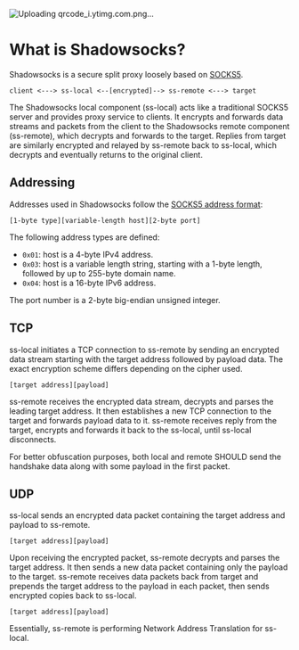 ![Uploading qrcode_i.ytimg.com.png…]()
# What is Shadowsocks?

Shadowsocks is a secure split proxy loosely based on [SOCKS5](https://tools.ietf.org/html/rfc1928).

```
client <---> ss-local <--[encrypted]--> ss-remote <---> target
```


The Shadowsocks local component (ss-local) acts like a traditional SOCKS5 server and provides proxy service to clients. It encrypts and forwards data streams and packets from the client to the Shadowsocks remote component (ss-remote), which decrypts and forwards to the target. Replies from target are similarly encrypted and relayed by ss-remote back to ss-local, which decrypts and eventually returns to the original client.

## Addressing

Addresses used in Shadowsocks follow the [SOCKS5 address format](https://tools.ietf.org/html/rfc1928#section-5):

```
[1-byte type][variable-length host][2-byte port]
```

The following address types are defined:

- `0x01`: host is a 4-byte IPv4 address.
- `0x03`: host is a variable length string, starting with a 1-byte length, followed by up to 255-byte domain name.
- `0x04`: host is a 16-byte IPv6 address.

The port number is a 2-byte big-endian unsigned integer.


## TCP 

ss-local initiates a TCP connection to ss-remote by sending an encrypted data stream starting with the target address followed by payload data. The exact encryption scheme differs depending on the cipher used.

```
[target address][payload]
```

ss-remote receives the encrypted data stream, decrypts and parses the leading target address. It then establishes a new TCP connection to the target and forwards payload data to it. ss-remote receives reply from the target, encrypts and forwards it back to the ss-local, until ss-local disconnects.

For better obfuscation purposes, both local and remote SHOULD send the handshake data along with some payload in the first packet.

## UDP

ss-local sends an encrypted data packet containing the target address and payload to ss-remote.

```
[target address][payload]
```

Upon receiving the encrypted packet, ss-remote decrypts and parses the target address. It then sends a new data packet containing only the payload to the target. ss-remote receives data packets back from target and prepends the target address to the payload in each packet, then sends encrypted copies back to ss-local.

```
[target address][payload]
```

Essentially, ss-remote is performing Network Address Translation for ss-local.
